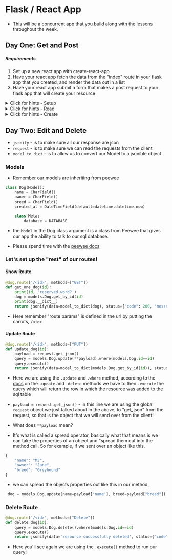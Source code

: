 # Flask / React App

- This will be a concurrent app that you build along with the lessons throughout the week.

## Day One: Get and Post

##### Requirements

1. Set up a new react app with create-react-app
1. Have your react app fetch the data from the "index" route in your flask app that you created, and render the data out in a list
1. Have your react app submit a form that makes a post request to your flask app that will create your resource

<details>
  <summary>Click for hints - Setup</summary>

  * Create a component called `DogContainer`.
  * It will have a `dogs` array in state. A `Dog` is an object with name (string), age (number), and breed (string).
  * Render `DogContainer` in `App`
</details>

<details>
  <summary>Click for hints - Read</summary>

  * Create a `DogList` component that renders inside of `DogContainer`.
  * Once you have it showing up, make an AJAX request to your flask server to populate your dogs state.
  * Pass the dogs to DogList from state and make it render the list of dogs in some kind of nice way.
  * When it works, commit!
</details>

<details>
  <summary>Click for hints - Create</summary>

  * Create a `DogNewForm` class component that lets users enter dog info. Verify that the inputs are controlled by logging state in `render()`.  Test it, and when you know it works, commit.
  * Make a `handleSubmit` function in `DogNewForm` that just logs `"handleSubmit in DogNewForm called"` and have it called when the form is submitted.  You should see that log in the console--don't forget to `preventDefault()`.  When it works, commit.
  * In `DogContainer`, make a function `addDog()` that just logs "addDog" and pass it through props to `DogNewForm`. Make it so that clicking submit on dog form causes "addDog" to log.  When it works, commit.
  * Make `addDog` actually make an AJAX request to create a new Dog on your server. Refresh the dog list to show the newly added data.
  * When it works, commit.
</details>

## Day Two: Edit and Delete

- `jsonify` - is to make sure all our response are json
- `request` - is to make sure we can read the requests from the client
- `model_to_dict` - is to allow us to convert our Model to a jsonible object

### Models

- Remember our models are inheriting from peewee

```python
class Dog(Model):
    name = CharField()
    owner = CharField()
    breed = CharField()
    created_at = DateTimeField(default=datetime.datetime.now)

    class Meta:
        database = DATABASE
```

- the `Model` in the Dog class argument is a class from Peewee that gives our app the ability to talk to our sql database.  

- Please spend time with the [peewee docs](http://docs.peewee-orm.com/en/latest/peewee/querying.html)



### Let's set up the "rest" of our routes!


#### Show Route

```python
@dog.route('/<id>', methods=["GET"])
def get_one_dog(id):
    print(id, 'reserved word?')
    dog = models.Dog.get_by_id(id)
    print(dog.__dict__)
    return jsonify(data=model_to_dict(dog), status={"code": 200, "message": "Success"})
```

- Here remember "route params" is defined in the url by putting the carrots, `/<id>`

#### Update Route

```python
@dog.route('/<id>', methods=["PUT"])
def update_dog(id):
    payload = request.get_json()
    query = models.Dog.update(**payload).where(models.Dog.id==id)
    query.execute()
    return jsonify(data=model_to_dict(models.Dog.get_by_id(id)), status={"code": 200, "message": "resource updated successfully"})
```


- Here we are using the `.update` and `.where` method, according to the [docs](http://docs.peewee-orm.com/en/latest/peewee/querying.html) on the `.update` and `.delete` methods we have to then `.execute` the query which will return the row in which the resource was added to the sql table


- `payload = request.get_json()` - in this line we are using the global `request` object we just talked about in the above, to "get_json" from the request, so that is the object that we will send over from the client!

-  What does `**payload` mean?

- It's what is called a spread operator, basically what that means is we can take the properties of an object and "spread them out into the method call. So for example, if we sent over an object like this.

```js
{
	"name": "MJ",
	"owner": "Jane",
	"breed": "Greyhound"
}
```

- we can spread the objects properties out like this in our method,


```python
 dog = models.Dog.update(name=payload['name'], breed=payload["breed"]).where(models.Dog.id==id)
```

### Delete Route

```python
@dog.route('/<id>', methods=["Delete"])
def delete_dog(id):
    query = models.Dog.delete().where(models.Dog.id==id)
    query.execute()
    return jsonify(data='resource successfully deleted', status={"code": 200, "message": "resource deleted successfully"})
```


- Here you'll see again we are using the `.execute()` method to run our query!